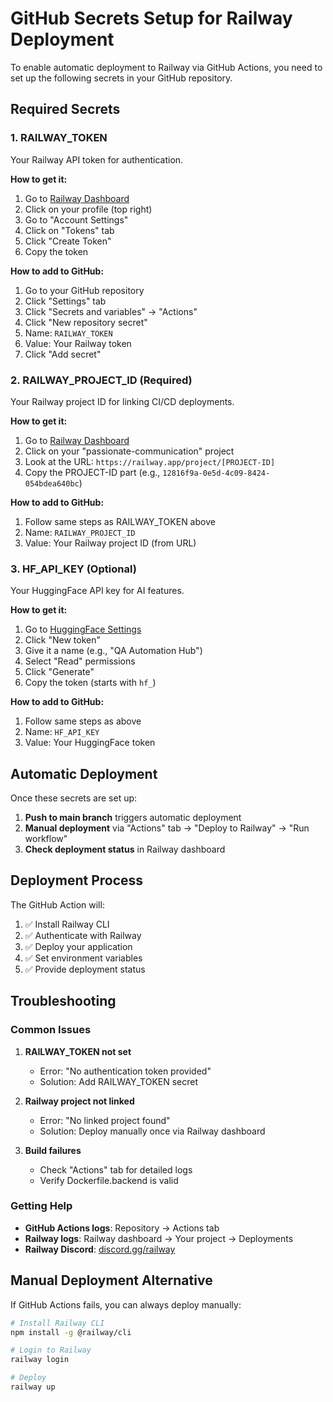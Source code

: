 # GitHub Secrets Setup for Railway Deployment

To enable automatic deployment to Railway via GitHub Actions, you need to set up the following secrets in your GitHub repository.

## Required Secrets

### 1. RAILWAY_TOKEN
Your Railway API token for authentication.

**How to get it:**
1. Go to [Railway Dashboard](https://railway.app/dashboard)
2. Click on your profile (top right)
3. Go to "Account Settings"
4. Click on "Tokens" tab
5. Click "Create Token"
6. Copy the token

**How to add to GitHub:**
1. Go to your GitHub repository
2. Click "Settings" tab
3. Click "Secrets and variables" → "Actions"
4. Click "New repository secret"
5. Name: `RAILWAY_TOKEN`
6. Value: Your Railway token
7. Click "Add secret"

### 2. RAILWAY_PROJECT_ID (Required)
Your Railway project ID for linking CI/CD deployments.

**How to get it:**
1. Go to [Railway Dashboard](https://railway.app/dashboard)
2. Click on your "passionate-communication" project
3. Look at the URL: `https://railway.app/project/[PROJECT-ID]`
4. Copy the PROJECT-ID part (e.g., `12816f9a-0e5d-4c09-8424-054bdea640bc`)

**How to add to GitHub:**
1. Follow same steps as RAILWAY_TOKEN above
2. Name: `RAILWAY_PROJECT_ID`
3. Value: Your Railway project ID (from URL)

### 3. HF_API_KEY (Optional)
Your HuggingFace API key for AI features.

**How to get it:**
1. Go to [HuggingFace Settings](https://huggingface.co/settings/tokens)
2. Click "New token"
3. Give it a name (e.g., "QA Automation Hub")
4. Select "Read" permissions
5. Click "Generate"
6. Copy the token (starts with `hf_`)

**How to add to GitHub:**
1. Follow same steps as above
2. Name: `HF_API_KEY`
3. Value: Your HuggingFace token

## Automatic Deployment

Once these secrets are set up:

1. **Push to main branch** triggers automatic deployment
2. **Manual deployment** via "Actions" tab → "Deploy to Railway" → "Run workflow"
3. **Check deployment status** in Railway dashboard

## Deployment Process

The GitHub Action will:
1. ✅ Install Railway CLI
2. ✅ Authenticate with Railway
3. ✅ Deploy your application
4. ✅ Set environment variables
5. ✅ Provide deployment status

## Troubleshooting

### Common Issues

1. **RAILWAY_TOKEN not set**
   - Error: "No authentication token provided"
   - Solution: Add RAILWAY_TOKEN secret

2. **Railway project not linked**
   - Error: "No linked project found"
   - Solution: Deploy manually once via Railway dashboard

3. **Build failures**
   - Check "Actions" tab for detailed logs
   - Verify Dockerfile.backend is valid

### Getting Help

- **GitHub Actions logs**: Repository → Actions tab
- **Railway logs**: Railway dashboard → Your project → Deployments
- **Railway Discord**: [discord.gg/railway](https://discord.gg/railway)

## Manual Deployment Alternative

If GitHub Actions fails, you can always deploy manually:

```bash
# Install Railway CLI
npm install -g @railway/cli

# Login to Railway
railway login

# Deploy
railway up
```